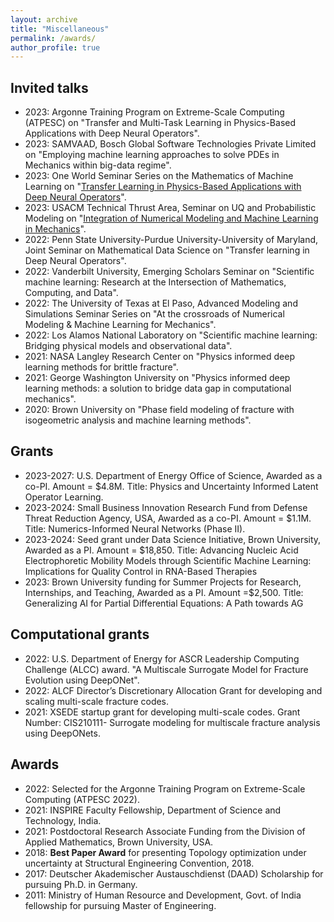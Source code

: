 ```yaml
---
layout: archive
title: "Miscellaneous"
permalink: /awards/
author_profile: true
---
```


## Invited talks
 - 2023: Argonne Training Program on Extreme-Scale Computing (ATPESC) on "Transfer and Multi-Task Learning in Physics-Based Applications with Deep Neural Operators".
 - 2023: SAMVAAD, Bosch Global Software Technologies Private Limited on "Employing machine learning approaches to solve PDEs in Mechanics within big-data regime".
 - 2023: One World Seminar Series on the Mathematics of Machine Learning on "[Transfer Learning in Physics-Based Applications with Deep Neural Operators](https://www.youtube.com/watch?v=RZhx5j5cuS0)".
 - 2023: USACM Technical Thrust Area, Seminar on UQ and Probabilistic Modeling on "[Integration of Numerical Modeling and Machine Learning in Mechanics](https://vimeo.com/811063292/5ca2c216c7)".
 - 2022: Penn State University-Purdue University-University of Maryland, Joint Seminar on Mathematical Data Science on "Transfer learning in Deep Neural Operators".
 - 2022: Vanderbilt University, Emerging Scholars Seminar on "Scientific machine learning: Research at the Intersection of Mathematics, Computing, and Data".
 - 2022: The University of Texas at El Paso, Advanced Modeling and Simulations Seminar Series on "At the crossroads of Numerical Modeling & Machine Learning for Mechanics".
 - 2022: Los Alamos National Laboratory on "Scientific machine learning: Bridging physical models and observational data".
 - 2021: NASA Langley Research Center on "Physics informed deep learning methods for brittle fracture".
 - 2021: George Washington University on "Physics informed deep learning methods: a solution to bridge data gap in computational mechanics".
 - 2020: Brown University on "Phase field modeling of fracture with isogeometric analysis and machine learning methods".

## Grants
- 2023-2027: U.S. Department of Energy Office of Science,
Awarded as a co-PI. Amount = $4.8M.
Title: Physics and Uncertainty Informed Latent Operator Learning.
- 2023-2024: Small Business Innovation Research Fund from Defense Threat Reduction Agency, USA,
Awarded as a co-PI. Amount = $1.1M.
Title: Numerics-Informed Neural Networks (Phase II).
- 2023-2024: Seed grant under Data Science Initiative, Brown University,
Awarded as a PI. Amount = $18,850.
Title: Advancing Nucleic Acid Electrophoretic Mobility Models through Scientific Machine Learning: Implications for Quality Control in RNA-Based Therapies
- 2023:  Brown University funding for Summer Projects for Research, Internships, and Teaching,
Awarded as a PI. Amount =$2,500.
Title: Generalizing AI for Partial Differential Equations: A Path towards AG

## Computational grants

- 2022: U.S. Department of Energy for ASCR Leadership Computing Challenge (ALCC) award. "A Multiscale Surrogate Model for Fracture Evolution using DeepONet".
- 2022: ALCF Director’s Discretionary Allocation Grant for developing and scaling multi-scale fracture codes.
- 2021: XSEDE startup grant for developing multi-scale codes. Grant Number: CIS210111- Surrogate modeling for multiscale fracture analysis using DeepONets.

## Awards

- 2022: Selected for the Argonne Training Program on Extreme-Scale Computing (ATPESC 2022).
- 2021: INSPIRE Faculty Fellowship, Department of Science and Technology, India.
- 2021: Postdoctoral Research Associate Funding from the Division of Applied Mathematics, Brown University, USA. 
- 2018: **Best Paper Award** for presenting Topology optimization under uncertainty at Structural Engineering Convention, 2018.
- 2017: Deutscher Akademischer Austauschdienst (DAAD) Scholarship for pursuing Ph.D. in Germany.
- 2011: Ministry of Human Resource and Development, Govt. of India fellowship for pursuing Master of Engineering.
